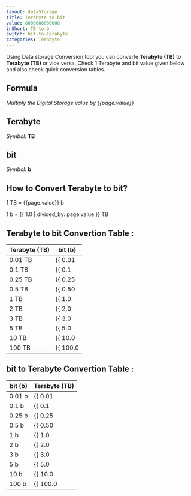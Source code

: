 ```yaml
---
layout: dataStorage
title: Terabyte to bit
value: 8000000000000
inShort: TB-to-b
switch: bit-to-Terabyte
categories: Terabyte
---
```


Using Data storage Conversion tool you can converte **Terabyte (TB)** to **Terabyte (TB)** or vice versa. Check 1 Terabyte and bit value given below and also check quick conversion tables.

## Formula
*Multiply the Digital Storage value by {{page.value}}*

## Terabyte
*Symbol:* **TB**

## bit
*Symbol:* **b**

## How to Convert Terabyte to bit?

1 TB = {{page.value}} b

1 b = {{ 1.0 | divided_by: page.value }} TB


## Terabyte to bit Convertion Table :

| Terabyte (TB) | bit (b) |
| ---- | ---- |
| 0.01 TB | {{ 0.01 | times: page.value | round: 12 }} b |
| 0.1 TB | {{ 0.1 | times: page.value | round: 12 }} b |
| 0.25 TB | {{ 0.25 | times: page.value | round: 12 }} b |
| 0.5 TB | {{ 0.50 | times: page.value | round: 12 }} b |
| 1 TB | {{ 1.0 | times: page.value | round: 12 }} b |
| 2 TB | {{ 2.0 | times: page.value | round: 12 }} b |
| 3 TB | {{ 3.0 | times: page.value | round: 12 }} b |
| 5 TB | {{ 5.0 | times: page.value | round: 12 }} b |
| 10 TB | {{ 10.0 | times: page.value | round: 12 }} b |
| 100 TB | {{ 100.0 | times: page.value | round: 12 }} b |

## bit to Terabyte Convertion Table :

| bit (b) | Terabyte (TB) |
| ---- | ---- |
| 0.01 b | {{ 0.01 | divided_by: page.value | round: 12 }} TB |
| 0.1 b | {{ 0.1 | divided_by: page.value | round: 12 }} TB |
| 0.25 b | {{ 0.25 | divided_by: page.value | round: 12 }} TB |
| 0.5 b | {{ 0.50 | divided_by: page.value | round: 12 }} TB |
| 1 b | {{ 1.0 | divided_by: page.value | round: 12 }} TB |
| 2 b | {{ 2.0 | divided_by: page.value | round: 12 }} TB |
| 3 b | {{ 3.0 | divided_by: page.value | round: 12 }} TB |
| 5 b | {{ 5.0 | divided_by: page.value | round: 12 }} TB |
| 10 b | {{ 10.0 | divided_by: page.value | round: 12 }} TB |
| 100 b | {{ 100.0 | divided_by: page.value | round: 12 }} TB |


<script>
document.getElementById('selectInput')[16].selected = true
document.getElementById('selectOutput')[0].selected = true
</script>
